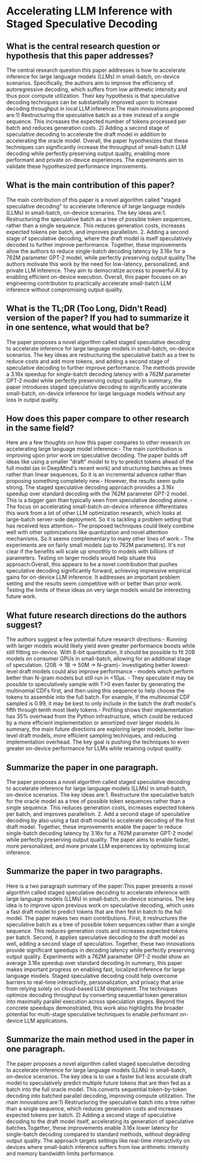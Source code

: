 # Accelerating LLM Inference with Staged Speculative Decoding

## What is the central research question or hypothesis that this paper addresses?

The central research question this paper addresses is how to accelerate inference for large language models (LLMs) in small-batch, on-device scenarios. Specifically, the authors aim to improve the efficiency of autoregressive decoding, which suffers from low arithmetic intensity and thus poor compute utilization. Their key hypothesis is that speculative decoding techniques can be substantially improved upon to increase decoding throughput in local LLM inference.The main innovations proposed are:1) Restructuring the speculative batch as a tree instead of a single sequence. This increases the expected number of tokens processed per batch and reduces generation costs. 2) Adding a second stage of speculative decoding to accelerate the draft model in addition to accelerating the oracle model. Overall, the paper hypothesizes that these techniques can significantly increase the throughput of small-batch LLM decoding while perfectly preserving output quality, enabling more performant and private on-device experiences. The experiments aim to validate these hypothesized performance improvements.


## What is the main contribution of this paper?

The main contribution of this paper is a novel algorithm called "staged speculative decoding" to accelerate inference of large language models (LLMs) in small-batch, on-device scenarios. The key ideas are:1. Restructuring the speculative batch as a tree of possible token sequences, rather than a single sequence. This reduces generation costs, increases expected tokens per batch, and improves parallelism. 2. Adding a second stage of speculative decoding, where the draft model is itself speculatively decoded to further improve performance. Together, these improvements allow the authors to reduce single-batch decoding latency by 3.16x for a 762M parameter GPT-2 model, while perfectly preserving output quality.The authors motivate this work by the need for low-latency, personalized, and private LLM inference. They aim to democratize access to powerful AI by enabling efficient on-device execution. Overall, this paper focuses on an engineering contribution to practically accelerate small-batch LLM inference without compromising output quality.


## What is the TL;DR (Too Long, Didn't Read) version of the paper? If you had to summarize it in one sentence, what would that be?

The paper proposes a novel algorithm called staged speculative decoding to accelerate inference for large language models in small-batch, on-device scenarios. The key ideas are restructuring the speculative batch as a tree to reduce costs and add more tokens, and adding a second stage of speculative decoding to further improve performance. The methods provide a 3.16x speedup for single-batch decoding latency with a 762M parameter GPT-2 model while perfectly preserving output quality.In summary, the paper introduces staged speculative decoding to significantly accelerate small-batch, on-device inference for large language models without any loss in output quality.


## How does this paper compare to other research in the same field?

Here are a few thoughts on how this paper compares to other research on accelerating large language model inference:- The main contribution is improving upon prior work on speculative decoding. The paper builds off ideas like using a smaller "draft" model to try to predict tokens ahead of the full model (as in DeepMind's recent work) and structuring batches as trees rather than linear sequences. So it is an incremental advance rather than proposing something completely new.- However, the results seem quite strong. The staged speculative decoding approach provides a 3.16x speedup over standard decoding with the 762M parameter GPT-2 model. This is a bigger gain than typically seen from speculative decoding alone. - The focus on accelerating small-batch on-device inference differentiates this work from a lot of other LLM optimization research, which looks at large-batch server-side deployment. So it is tackling a problem setting that has received less attention.- The proposed techniques could likely combine well with other optimizations like quantization and novel attention mechanisms. So it seems complementary to many other lines of work.- The experiments are on fairly small models (up to 762M parameters). It's not clear if the benefits will scale up smoothly to models with billions of parameters. Testing on larger models would help situate this approach.Overall, this appears to be a novel contribution that pushes speculative decoding significantly forward, achieving impressive empirical gains for on-device LLM inference. It addresses an important problem setting and the results seem competitive with or better than prior work. Testing the limits of these ideas on very large models would be interesting future work.


## What future research directions do the authors suggest?

The authors suggest a few potential future research directions:- Running with larger models would likely yield even greater performance boosts while still fitting on-device. With 8-bit quantization, it should be possible to fit 20B models on consumer GPUs in small-batch, allowing for an additional stage of speculation. (20B -> 1B -> 50M -> N-gram)- Investigating better lowest-level draft models could also improve performance - models which perform better than N-gram models but still run in <10μs. - They speculate it may be possible to speculatively sample with T>0 even faster by generating the multinomial CDFs first, and then using this sequence to help choose the tokens to assemble into the full batch. For example, if the multinomial CDF sampled is 0.99, it may be best to only include in the batch the draft model's fifth through tenth most likely tokens.- Profiling shows their implementation has 35% overhead from the Python infrastructure, which could be reduced by a more efficient implementation or amortized over larger models.In summary, the main future directions are exploring larger models, better low-level draft models, more efficient sampling techniques, and reducing implementation overhead. The key goal is pushing the techniques to even greater on-device performance for LLMs while retaining output quality.


## Summarize the paper in one paragraph.

The paper proposes a novel algorithm called staged speculative decoding to accelerate inference for large language models (LLMs) in small-batch, on-device scenarios. The key ideas are:1. Restructure the speculative batch for the oracle model as a tree of possible token sequences rather than a single sequence. This reduces generation costs, increases expected tokens per batch, and improves parallelism. 2. Add a second stage of speculative decoding by also using a fast draft model to accelerate decoding of the first draft model. Together, these improvements enable the paper to reduce single-batch decoding latency by 3.16x for a 762M parameter GPT-2 model while perfectly preserving output quality. The paper aims to enable faster, more personalized, and more private LLM experiences by optimizing local inference.


## Summarize the paper in two paragraphs.

Here is a two paragraph summary of the paper:This paper presents a novel algorithm called staged speculative decoding to accelerate inference with large language models (LLMs) in small-batch, on-device scenarios. The key idea is to improve upon previous work on speculative decoding, which uses a fast draft model to predict tokens that are then fed in batch to the full model. The paper makes two main contributions. First, it restructures the speculative batch as a tree of possible token sequences rather than a single sequence. This reduces generation costs and increases expected tokens per batch. Second, it applies speculative decoding to the draft model as well, adding a second stage of speculation. Together, these two innovations provide significant speedups in decoding latency while perfectly preserving output quality. Experiments with a 762M parameter GPT-2 model show an average 3.16x speedup over standard decoding.In summary, this paper makes important progress on enabling fast, localized inference for large language models. Staged speculative decoding could help overcome barriers to real-time interactivity, personalization, and privacy that arise from relying solely on cloud-based LLM deployment. The techniques optimize decoding throughput by converting sequential token generation into maximally parallel execution across speculation stages. Beyond the concrete speedups demonstrated, this work also highlights the broader potential for multi-stage speculative techniques to enable performant on-device LLM applications.


## Summarize the main method used in the paper in one paragraph.

The paper proposes a novel algorithm called staged speculative decoding to accelerate inference for large language models (LLMs) in small-batch, on-device scenarios. The key idea is to use a faster but less accurate draft model to speculatively predict multiple future tokens that are then fed as a batch into the full oracle model. This converts sequential token-by-token decoding into batched parallel decoding, improving compute utilization. The main innovations are:1) Restructuring the speculative batch into a tree rather than a single sequence, which reduces generation costs and increases expected tokens per batch. 2) Adding a second stage of speculative decoding to the draft model itself, accelerating its generation of speculative batches.Together, these improvements enable 3.16x lower latency for single-batch decoding compared to standard methods, without degrading output quality. The approach targets settings like real-time interactivity on devices where small-batch inference suffers from low arithmetic intensity and memory bandwidth limits performance.
